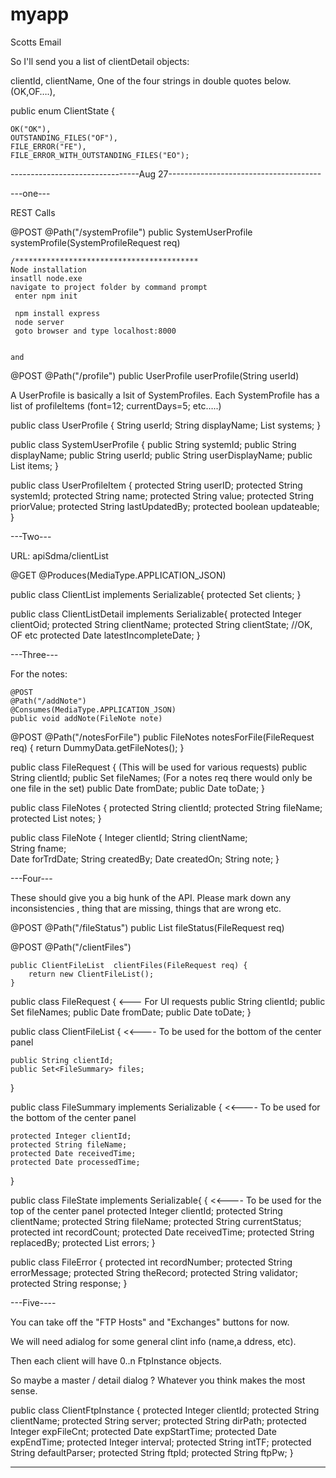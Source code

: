 # myapp
Scotts Email

So I'll send you a list of clientDetail objects:

clientId,
clientName,
One of the four strings in double quotes below. (OK,OF….),


public enum ClientState {

    OK("OK"), 
    OUTSTANDING_FILES("OF"),
    FILE_ERROR("FE"),
    FILE_ERROR_WITH_OUTSTANDING_FILES("EO");

--------------------------------Aug 27--------------------------------------

---one---


REST Calls

@POST
@Path("/systemProfile")
    public SystemUserProfile systemProfile(SystemProfileRequest req)
    
    
    
    /*****************************************
    Node installation 
    insatll node.exe  
    navigate to project folder by command prompt 
     enter npm init 
     
     npm install express
     node server 
     goto browser and type localhost:8000
     
    
    and 
    
    
    
    
    

@POST
    @Path("/profile")
    public  UserProfile userProfile(String userId) 


A UserProfile is basically a lsit of SystemProfiles. Each SystemProfile has a list of profileItems (font=12;  currentDays=5; etc…..)


public class UserProfile {
    String userId;
    String displayName;
    List<SystemUserProfile> systems;
}

public class SystemUserProfile {
    public String systemId;
    public String displayName;
    public String userId;
    public String userDisplayName;
    public List<UserProfileItem> items;
}

public class UserProfileItem {
    protected String userID;
    protected String systemId;
    protected String name;
    protected String value;
    protected String priorValue;
    protected String lastUpdatedBy;
    protected boolean updateable;
}



---Two---

URL:  apiSdma/clientList

@GET
@Produces(MediaType.APPLICATION_JSON)

public class ClientList implements Serializable{
    protected Set<ClientListDetail> clients;
}

public class ClientListDetail implements Serializable{
    protected Integer clientOid;
    protected String clientName;
    protected String clientState;  //OK, OF etc
    protected Date   latestIncompleteDate;
}


---Three---

For the notes:

    @POST
    @Path("/addNote")
    @Consumes(MediaType.APPLICATION_JSON)
    public void addNote(FileNote note)

  @POST
    @Path("/notesForFile")
    public FileNotes notesForFile(FileRequest req) {
        return DummyData.getFileNotes();
    }


public class FileRequest {                (This will be used for various requests)
    public String clientId;
    public Set<String> fileNames;    (For a notes req there would only be one file in the set)
    public Date fromDate;
    public Date toDate;
}


public class FileNotes {
    protected String clientId;
    protected String fileName;
    protected List<FileNote> notes;
}

public class FileNote {
    Integer clientId;
   String clientName;    
   String fname;  
  Date forTrdDate;
  String createdBy;
  Date createdOn;
  String note;
}


---Four---

These should give you a big hunk of the API.  Please mark down any inconsistencies , thing that are missing, things that are wrong etc.



@POST
@Path("/fileStatus")
    public List<FileSummary>  fileStatus(FileRequest req)


@POST
    @Path("/clientFiles")
    
    public ClientFileList  clientFiles(FileRequest req) {
        return new ClientFileList();
    }



public class FileRequest {                                              <--- For UI requests
    public String clientId;
    public Set<String> fileNames;
    public Date fromDate;
    public Date toDate;
}

public class ClientFileList {                                                             <<---- To be used for the bottom of the center panel

    public String clientId;
    public Set<FileSummary> files;
     
}

public class FileSummary implements Serializable {                <<---- To be used for the bottom of the center panel

    protected Integer clientId;
    protected String fileName;
    protected Date receivedTime;
    protected Date processedTime;
}


public class FileState implements Serializable{   {                <<---- To be used for the top of the center panel
    protected Integer clientId;
    protected String clientName;
    protected String fileName;
    protected String currentStatus;
    protected int recordCount;
    protected Date receivedTime;
    protected String replacedBy;
    protected List<FileError> errors;
}

public class FileError {
    protected int recordNumber;
    protected String errorMessage;
    protected String theRecord;
    protected String validator;
    protected String response;
}


---Five----

You can take off the "FTP Hosts" and "Exchanges" buttons for now. 

We will need adialog for some general clint info (name,a ddress, etc).

Then each client will have 0..n FtpInstance objects.

So maybe a master / detail dialog ?  Whatever you think makes the most sense.

public class ClientFtpInstance {
    protected Integer clientId; 
    protected String clientName;
    protected String server;
    protected String dirPath;
    protected Integer expFileCnt;
    protected Date expStartTime;
    protected Date expEndTime;
    protected Integer interval;
    protected String intTF;
    protected String defaultParser;
    protected String ftpId;
    protected String ftpPw;
}


--------------------------------------------------------------------------------------------------------------------------
